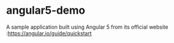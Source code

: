 # angular5-demo
A sample application built using Angular 5  from its official website :https://angular.io/guide/quickstart 
